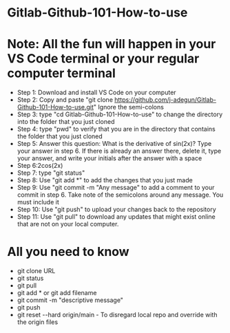 ﻿# Gitlab-Github-101-How-to-use
# Note: All the fun will happen in your VS Code terminal or your regular computer terminal
* Step 1: Download and install VS Code on your computer
* Step 2: Copy and paste "git clone https://github.com/j-adegun/Gitlab-Github-101-How-to-use.git" Ignore the semi-colons
* Step 3: type "cd Gitlab-Github-101-How-to-use" to change the directory into the folder that you just cloned
* Step 4: type "pwd" to verify that you are in the directory that contains the folder that you just cloned
* Step 5: Answer this question: What is the derivative of sin(2x)? Type your answer in step 6. If there is already an answer there, delete it, type your answer, and write your initials after the answer with a space
* Step 6:2cos(2x)
* Step 7: type "git status"
* Step 8: Use "git add *" to add the changes that you just made
* Step 9: Use "git commit -m "Any message" to add a comment to your commit in step 6. Take note of the semicolons around any message. You must include it
* Step 10: Use "git push" to upload your changes back to the repository
* Step 11: Use "git pull" to download any updates that might exist online that are not on your local computer.
# All you need to know
* git clone URL
* git status
* git pull
* git add * or git add filename
* git commit -m "descriptive message"
* git push
* git reset --hard origin/main - To disregard local repo and override with the origin files
